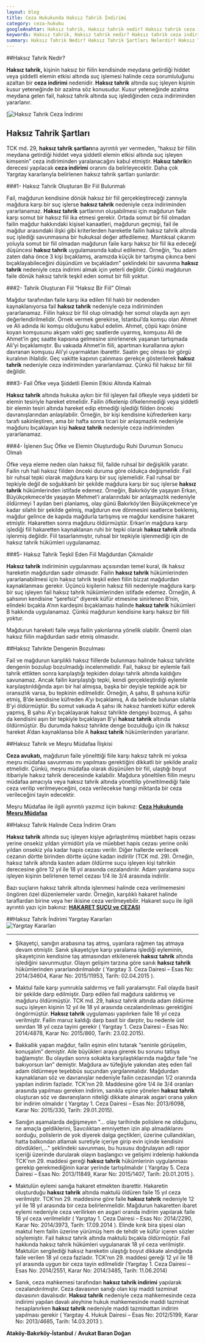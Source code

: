 ```yaml
---
layout: blog
title: Ceza Hukukunda Haksız Tahrik İndirimi
category: ceza-hukuku
googleAnahtar: Haksız tahrik, Haksız tahrik nedir? Haksız tahrik ceza indirimi, Ceza avukatı, avukat, ağır ceza avukatı, bakırköy avukat, ataköy avukat, istanbul avukat
keywords: Haksız tahrik, Haksız tahrik nedir? Haksız tahrik ceza indirimi, Ceza avukatı, avukat, ağır ceza avukatı, bakırköy avukat, ataköy avukat, istanbul avukat
summary: Haksız Tahrik Nedir? Haksız Tahrik Şartları Nelerdir? Haksız Tahrikte Dengenin Bozulması Kavramı, Haksız tahrik Nedeniyle Ceza İndirim Oranı, Haksız Tahrik İndirimi İle İlgili Yargıtay Kararları, Adam Öldürme Suçunda Haksız Tahrik İndirimi, Adam Yaralama Suçunda Haksız Tahrik İndirimi
---
```


##Haksız Tahrik Nedir?

**Haksız tahrik,** kişinin haksız bir fiilin kendisinde meydana getirdiği hiddet veya şiddetli elemin etkisi altında suç işlemesi halinde ceza sorumluluğunu azaltan bir **ceza indirimi** nedenidir.  **Haksız tahrik** altında suç işleyen kişinin kusur yeteneğinde bir azalma söz konusudur. Kusur yeteneğinde azalma meydana gelen fail, haksız tahrik altında suç işlediğinden ceza indiriminden yararlanır.

[![Haksız Tahrik Ceza İndirimi](https://camo.githubusercontent.com/2b7035669783ef35fa1042ff7a7a7810af52a369/687474703a2f2f692e68697a6c69726573696d2e636f6d2f6b67347961572e6a7067 "Haksız Tahrik")


## Haksız Tahrik Şartları

TCK md. 29, **haksız tahrik şartları**na ayrıntılı yer vermeden, “haksız bir fiilin meydana getirdiği hiddet veya şiddetli elemin etkisi altında suç işleyen kimsenin” ceza indiriminden yaralanacağını kabul etmiştir. **Haksız tahrik**in derecesi yapılacak **ceza indirimi** oranını da belirleyecektir.  Daha çok Yargıtay kararlarıyla belirlenen haksız tahrik şartları şunlardır:

###1- Haksız Tahrik Oluşturan Bir Fiil Bulunmalı

Fail, mağdurun kendisine dönük haksız bir fiil gerçekleştireceği zannıyla mağdura karşı bir suç işlerse **haksız tahrik** nedeniyle ceza indiriminden yararlanamaz. **Haksız tahrik** şartlarının oluşabilmesi için mağdurun faile karşı somut bir haksız fiil ika etmesi gerekir.  Ortada somut bir fiil olmadan failin mağdur hakkındaki kişisel kanaatleri, mağdurun geçmişi, fail ile mağdur arasındaki ilişki gibi kriterlerden hareketle failin haksız tahrik altında suç işlediği savunmasına bir hukuksal değer atfedilemez. Mantıksal çıkarım yoluyla somut bir fiil olmadan mağdurun faile karşı haksız bir fiil ika edeceği düşüncesi **haksız tahrik** uygulamasında kabul edilemez. Örneğin,  “bu adam zaten daha önce 3 kişi bıçaklamış, aramızda küçük bir tartışma çıkınca beni bıçaklayabileceğini düşündüm ve bıçakladım” şeklindeki bir savunma **haksız tahrik** nedeniyle ceza indirimi almak için yeterli değildir. Çünkü mağdurun faile dönük haksız tahrik teşkil eden somut bir fiili yoktur.

###2- Tahrik Oluşturan Fiil  “Haksız Bir Fiil” Olmalı

Mağdur tarafından faile karşı ika edilen fiil haklı bir nedenden kaynaklanıyorsa fail **haksız tahrik** nedeniyle ceza indiriminden yararlanamaz.  Fiilin haksız bir fiil olup olmadığı her somut olayda ayrı ayrı değerlendirilmelidir. Örnek vermek gerekirse, İstanbul’da komşu olan Ahmet  ve Ali adında iki komşu olduğunu kabul edelim.  Ahmet,  çöpü kapı önüne koyan komşusunu akşam vakti geç saatlerde uyarmış, komşusu Ali de Ahmet’in geç saatte kapısına gelmesine sinirlenerek yaşanan tartışmada Ali’yi bıçaklamıştır. Bu vakıada Ahmet’in fiili, apartman kurallarına aykırı davranan komşusu Ali’yi uyarmaktan ibarettir.  Saatin geç olması bir görgü kuralının ihlalidir. Geç vakitte kapının çalınması gerekçe gösterilerek **haksız tahrik**  nedeniyle ceza indiriminden yararlanılamaz. Çünkü fiil haksız bir fiil değildir.

###3-  Fail Öfke veya Şiddetli Elemin Etkisi Altında Kalmalı

**Haksız tahrik** altında hukuka aykırı bir fiil işleyen fail öfkeyle veya şiddetli bir elemin tesiriyle  hareket etmelidir. Failin öfkelenip öfkelenmediği veya şiddetli bir elemin tesiri altında hareket edip etmediği işlediği fiilden önceki davranışlarından anlaşılabilir. Örneğin, bir kişi kendisine küfrederken karşı tarafı sakinleştiren, ama bir hafta sonra ticari bir anlaşmazlık nedeniyle mağduru bıçaklayan kişi **haksız tahrik** nedeniyle ceza indiriminden yararlanamaz.

###4- İşlenen Suç Öfke ve Elemin Oluşturduğu Ruhi Durumun Sonucu Olmalı

Öfke veya eleme neden olan haksız fiil, failde ruhsal bir değişiklik yaratır. Failin ruh hali haksız fiilden önceki duruma göre oldukça değişmelidir.  Fail bir ruhsal tepki olarak mağdura karşı bir suç işlemelidir. Fail ruhsal bir tepkiyle değil de soğukkanlı bir şekilde mağdura karşı bir suç işlerse **haksız tahrik** hükümlerinden istifade edemez. Örneğin,  Bakırköy’de yaşayan Erkan, Büyükçekmece’de yaşayan Mehmet’i aralarındaki bir anlaşmazlık nedeniyle öldürmeyi 1 aydan beri planlamış, olay günü Bakırköy’den Büyükçekmece’ye kadar silahlı bir şekilde gelmiş, mağdurun eve dönmesini saatlerce beklemiş, mağdur gelince de kapıda mağdurla tartışmış ve mağdur kendisine hakaret etmiştir. Hakaretten sonra mağduru öldürmüştür. Erkan’ın mağdura karşı işlediği fiil hakaretten kaynaklanan ruhi bir tepki olarak **haksız tahrik** altında işlenmiş değildir. Fiil tasarlanmıştır, ruhsal bir tepkiyle işlenmediği için de haksız tahrik hükümleri uygulanamaz. 

###5- Haksız Tahrik Teşkil Eden Fiil Mağdurdan Çıkmalıdır

**Haksız tahrik** indiriminin uygulanması açsısından temel kural, ilk haksız hareketin mağdurdan sadır olmasıdır. Failin **haksız tahrik** hükümlerinden yararlanabilmesi için haksız tahrik teşkil eden fiilin bizzat mağdurdan kaynaklanması gerekir. Üçüncü kişilerin haksız fiili nedeniyle mağdura karşı bir suç işleyen fail haksız tahrik hükümlerinden istifade edemez. Örneğin, A şahsının kendisine “şerefsiz”  diyerek küfür etmesine sinirlenen B’nin, elindeki bıçakla A’nın kardeşini bıçaklaması halinde **haksız tahrik** hükümleri B hakkında uygulanamaz. Çünkü mağdurun kendisine karşı haksız bir fiili yoktur.

Mağdurun hareketi faile veya failin yakınlarına yönelik olabilir. Önemli olan haksız fiilin mağdurdan sadır etmiş olmasıdır.


##Haksız Tahrikte Dengenin Bozulması

Fail ve mağdurun karşılıklı haksız fiillerde bulunması halinde haksız tahrikte dengenin bozulup bozulmadığı incelenmelidir. Fail, haksız bir eylemle faili tahrik ettikten sonra karşılaştığı tepkiden dolayı tahrik altında kaldığını savunamaz. Ancak failin karşılaştığı tepki, kendi gerçekleştirdiği eylemle karşılaştırıldığında aşırı bir hal almışsa, başka bir deyişle tepkide açık bir oransızlık varsa, bu tepkinin edilmelidir. Örneğin,  A şahsı, B şahsına küfür etmiş, B’de kendisine küfreden  A’yı bıçaklamış, A da belinde bulunan silahla B’yi öldürmüştür. Bu somut vakıada A şahsı ilk haksız hareketi küfür ederek yapmış, B şahsı A’yı bıçaklayarak haksız tahrikte dengeyi bozmuş, A şahsı da kendisini aşırı bir tepkiyle bıçaklayan B’yi **haksız tahrik** altında öldürmüştür. Bu durumda haksız tahrikte denge bozulduğu için ilk haksız hareket  A’dan kaynaklansa bile A **haksız tahrik** hükümlerinden yararlanır.

##Haksız Tahrik ve Meşru Müdafaa İlişkisi

**Ceza avukatı,** mağdurun faile yönelttiği fiile karşı haksız tahrik mi yoksa meşru müdafaa savunması mı yapılması gerektiğini dikkatli bir şekilde analiz etmelidir. Çünkü, meşru müdafaa olarak düşünülen bir fiil, ulaştığı boyut itibariyle haksız tahrik derecesinde kalabilir. Mağdura yöneltilen fiilin meşru müdafaa amacıyla veya haksız tahrik altında yöneltilip yöneltilmediği faile ceza verilip verilmeyeceğini, ceza verilecekse hangi miktarda bir ceza verileceğini tayin edecektir.

Meşru Müdafaa ile ilgili ayrıntılı yazımız iiçin bakınız: [**Ceza Hukukunda Meşru Müdafaa**](http://barandogan.av.tr/blog/ceza-hukuku/mesru-mudafaa-mesru-savunma-nedir.html)

##Haksız Tahrik Halinde Ceza İndirim Oranı

**Haksız tahrik**  altında suç işleyen kişiye ağırlaştırılmış müebbet hapis cezası yerine onsekiz yıldan yirmidört yıla ve müebbet hapis cezası yerine oniki yıldan onsekiz yıla kadar hapis cezası verilir. Diğer hallerde verilecek cezanın dörtte birinden dörtte üçüne kadarı indirilir (TCK md. 29). Örneğin, haksız tahrik altında kasten adam öldürme suçu işleyen kişi tahrikin derecesine göre 12 yıl ile 18 yıl arasında cezalandırılır. Adam yaralama suçu işleyen kişinin belirlenen temel cezası 1/4 ile 3/4 arasında indirilir.

Bazı suçların haksız tahrik altında işlenmesi halinde ceza verilmemesini öngören özel düzenlemeler vardır. Örneğin, karşılıklı hakaret halinde taraflardan birine veya her ikisine ceza verilmeyebilir. Hakaret suçu ile ilgili ayrıntılı yazı için bakınız: [**HAKARET SUÇU ve CEZASI**](http://barandogan.av.tr/blog/ceza-hukuku/hakaret-sucu.html)

##Haksız Tahrik İndirimi Yargıtay Kararları     
![Yargıtay Kararları](https://camo.githubusercontent.com/2be050aa667abd3bc8a34e3fc9904851c84d4105/687474703a2f2f692e68697a6c69726573696d2e636f6d2f5a5672796e612e6a7067 "Haksız Tahrik Yargıtay Kararları")

---

* Şikayetçi, sanığın arabasına taş atmış, uyarılara rağmen taş atmaya devam etmiştir. Sanık şikayetçiye karşı yaralama işlediği eyleminin, şikayetçinin kendisine taş atmasından etkilenerek **haksız tahrik** altında işlediğini savunmuştur. Olayın gelişim tarzına göre sanık **haksız tahrik** hükümlerinden yararlandırılmalıdır ( Yargıtay 3. Ceza Dairesi – Esas No: 2014/34604, Karar No: 2015/11953, Tarih: 02.04.2015 ).

* Maktul faile karşı yumrukla saldırmış ve faili yaralamıştır. Fail olayda basit bir şekilde darp edilmiştir. Darp edilen fail mağdura saldırmış ve mağduru öldürmüştür. TCK md. 29, haksız tahrik altında adam öldürme suçu işleyen kişinin 12 yıl ile 18 yıl arasında cezalandırılması gerektiğini öngörmüştür. **Haksız tahrik** uygulaması yapılırken faile 16 yıl ceza verilmiştir. Failin maruz kaldığı darp basit bir darptır, bu nedenle üst sınırdan 18 yıl ceza tayini gerekir ( Yargıtay 1. Ceza Dairesi – Esas No: 2014/4878,  Karar No: 2015/860, Tarih: 23.02.2015).

* Bakkallık yapan mağdur, failin eşinin elini tutarak “seninle görüşelim, konuşalım” demiştir. Aile büyükleri araya girerek bu sorunu tatlıya bağlamıştır. Bu olaydan sonra sokakta karşılaştıklarında mağdur faile “ne bakıyorsun lan” demiştir. Mağdura av tüfeğiyle yakından ateş eden fail adam öldürmeye teşebbüs suçundan yargılanmalıdır. Mağdurdan kaynaklanan söz ve davranışlar nedeniyle failin cezasından 1/2 oranında yapılan indirim fazladır. TCK’nın 29. Maddesine göre 1/4 ile 3/4 oranları arasında yapılması gereken indirim, sanıkla eşine yönelen **haksız tahrik** oluşturan söz ve davranışların niteliği dikkate alınarak asgari orana yakın bir indirim olmalıdır ( Yargıtay 1. Ceza Dairesi – Esas No: 2013/6098,  Karar No: 2015/330, Tarih: 29.01.2015).

* Sanığın aşamalarda değişmeyen "... olay tarihinde polislere ne olduğunu, ne amaçla geldiklerini, Savcılıktan emniyetten izin alıp almadıklarını sorduğu, polislerin de yok diyerek dalga geçtikleri, üzerine çullandıkları, hatta balkondan atlamak suretiyle içeriye girip evin içinde kendisini dövdükleri,..." şeklindeki savunması, bu hususu doğrulayan adli rapor içeriği üzerinde durularak olayın başlangıcı ve gelişimi irdelenip hakkında TCK'nın 29. maddesi gereği **haksız tahrik** hükümlerinin uygulanması gerekip gerekmediğinin karar yerinde tartışılmalıdır ( Yargıtay 5. Ceza Dairesi – Esas No: 2013/11849,  Karar No: 2015/1407, Tarih: 20.01.2015 ).

* Maktulün eylemi sanığa hakaret etmekten ibarettir. Hakaretin oluşturduğu **haksız tahrik** altında maktulü öldüren faile 15 yıl ceza verilmiştir. TCK’nın 29. maddesine göre faile **haksız tahrik** nedeniyle 12 yıl ile 18 yıl arasında bir ceza belirlenmelidir.  Mağdurun hakaretten ibaret eylemi nedeniyle ceza verilirken en asgari oranda indirim yapılarak faile 18 yıl ceza verilmelidir ( Yargıtay 1. Ceza Dairesi – Esas No: 2014/2290,  Karar No: 2014/3973, Tarih: 17.09.2014 ).
Elinde kırık bira şişesi olan maktul hem failin üzerine yürümüş hem de tehdit ve küfür içeren sözler söylemiştir. Fail haksız tahrik altında maktulü bıçakla öldürmüştür. Fail hakkında haksız tahrik hükümleri uygulanarak 18 yıl ceza verilmiştir. Maktulün sergilediği haksız hareketin ulaştığı boyut dikkate alındığında faile verilen 18 yıl ceza fazladır. TCK’nın 29. maddesi gereği 12 yıl ile 18 yıl arasında uygun bir ceza tayin edilmelidir (Yargıtay 1. Ceza Dairesi – Esas No: 2014/2551,  Karar No: 2014/3485, Tarih: 11.06.2014)

* Sanık, ceza mahkemesi tarafından **haksız tahrik indirimi** yapılarak cezalandırılmıştır. Ceza davasının sanığı olan kişi maddi tazminat davasının davalısıdır. **Haksız tahrik** nedeniyle ceza mahkemesinde ceza indirimi yapılan davalı aleyhine hukuk mahkemesinde maddi tazminat hesaplanırken **haksız tahrik** nedeniyle maddi tazminattan indirim yapılması gerekir ( Yargıtay 4. Hukuk Dairesi – Esas No: 2012/5199, Karar No: 2013/4685, Tarih: 14.03.2013 ).

**Ataköy-Bakırköy-İstanbul** / **Avukat Baran Doğan**
 
